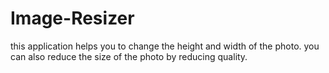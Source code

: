 # Image-Resizer
this application helps you to change the height and width of the photo.
you can also reduce the size of the photo by reducing quality.
